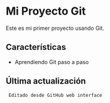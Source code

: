 # Mi Proyecto Git

Este es mi primer proyecto usando Git.

## Características
- Aprendiendo Git paso a paso

## Última actualización
     Editado desde GitHub web interface
